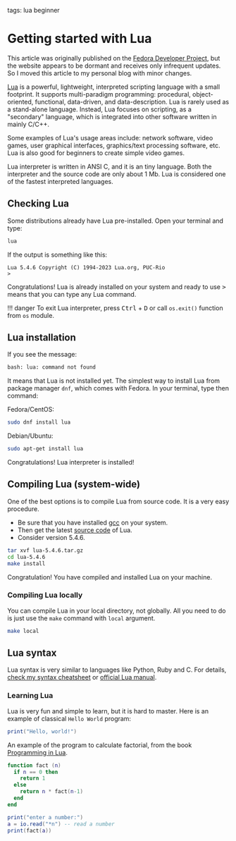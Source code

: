 <!-- Description: Get stared with Lua programming language. A brief introduction to Lua language. Installation, compilation, REPL guide.-->

tags: lua beginner

# Getting started with Lua

This article was originally published on the
[Fedora Developer Project](https://developer.fedoraproject.org/tech/languages/lua/lua_installation.html),
but the website appears to be dormant and receives only infrequent updates. So
I moved this article to my personal blog with minor changes.

[Lua](https://www.lua.org) is a powerful, lightweight, interpreted scripting
language with a small footprint. It supports multi-paradigm programming:
procedural, object-oriented, functional, data-driven, and data-description.
Lua is rarely used as a stand-alone language. Instead, Lua focuses on
scripting, as a "secondary" language, which is integrated into other software
written in mainly C/C++.

Some examples of Lua's usage areas include: network software, video games,
user graphical interfaces, graphics/text processing software, etc. Lua is also
good for beginners to create simple video games.

Lua interpreter is written in ANSI C, and it is an tiny language.
Both the interpreter and the source code are only about 1 Mb. Lua is
considered one of the fastest interpreted languages.


## Checking Lua

Some distributions already have Lua pre-installed. Open your terminal and type:

```bash
lua
```

If the output is something like this:

```
Lua 5.4.6 Copyright (C) 1994-2023 Lua.org, PUC-Rio
>
```

Congratulations! Lua is already installed on your system and ready to use
<kbd>&gt;</kbd> means that you can type any Lua command.

!!! danger
    To exit Lua interpreter, press <kbd>Ctrl</kbd> +
    <kbd>D</kbd> or call `os.exit()` function from `os` module.

## Lua installation

If you see the message:

```bash
bash: lua: command not found
```

It means that Lua is not installed yet. The simplest way to install Lua from package manager `dnf`, which comes with Fedora. In your terminal, type then command:

Fedora/CentOS:

```bash
sudo dnf install lua
```

Debian/Ubuntu:

```bash
sudo apt-get install lua
```

Congratulations! Lua interpreter is installed!

## Compiling Lua (system-wide)

One of the best options is to compile Lua from source code. It is a very easy procedure.

* Be sure that you have installed [gcc](https://gcc.gnu.org/) on your system.
* Then get the latest [source code](https://www.lua.org/ftp/) of Lua.
* Consider version 5.4.6.

```bash
tar xvf lua-5.4.6.tar.gz
cd lua-5.4.6
make install
```

Congratulation! You have compiled and installed Lua on your machine.

### Compiling Lua locally

You can compile Lua in your local directory, not globally.
All you need to do is just use the `make` command with `local` argument.

```bash
make local
```

## Lua syntax

Lua syntax is very similar to languages like Python, Ruby and C. For details,
[check my syntax cheatsheet](/lua-syntax-cheatsheet.html) or [official Lua
manual](https://www.lua.org/manual/5.4/manual.html).

### Learning Lua

Lua is very fun and simple to learn, but it is hard to master. Here is an
example of classical `Hello World` program:

```lua
print("Hello, world!")
```

An example of the program to calculate factorial, from the book [Programming
in Lua](https://www.lua.org/pil/1.html).

```lua
function fact (n)
  if n == 0 then
    return 1
  else
    return n * fact(n-1)
  end
end

print("enter a number:")
a = io.read("*n") -- read a number
print(fact(a))
```
